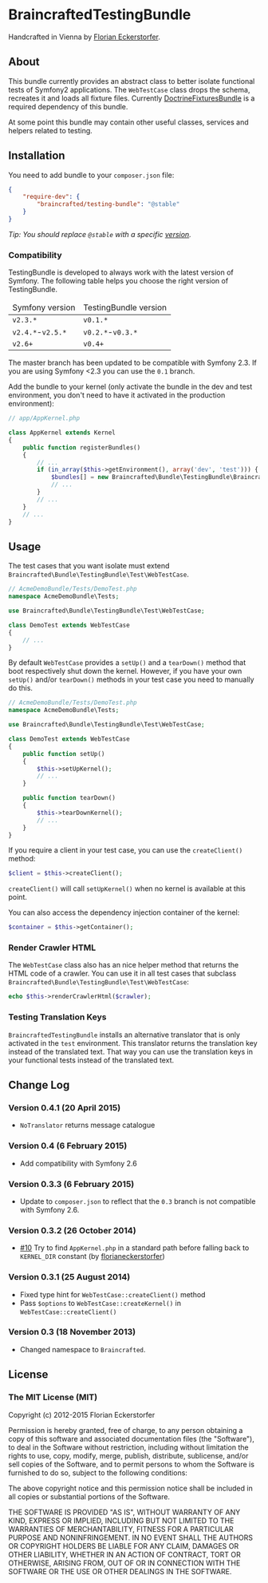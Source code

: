 BraincraftedTestingBundle
=========================

Handcrafted in Vienna by [Florian Eckerstorfer](https://florian.ec).


About
-----

This bundle currently provides an abstract class to better isolate functional tests of Symfony2 applications. The
`WebTestCase` class drops the schema, recreates it and loads all fixture files. Currently
[DoctrineFixturesBundle](https://github.com/doctrine/DoctrineFixturesBundle) is a required dependency of this bundle.

At some point this bundle may contain other useful classes, services and helpers related to testing.


Installation
------------

You need to add bundle to your `composer.json` file:

```json
{
    "require-dev": {
        "braincrafted/testing-bundle": "@stable"
    }
}
```

*Tip: You should replace `@stable` with a specific [version](https://github.com/braincrafted/testing-bundle/releases).*

### Compatibility

TestingBundle is developed to always work with the latest version of Symfony. The following table helps you choose the
right version of TestingBundle.

<table>
    <thead>
        <tr>
            <td>Symfony version</td>
            <td>TestingBundle version</td>
        </tr>
    </thead>
    <tbody>
        <tr>
            <td><code>v2.3.*</code></td>
            <td><code>v0.1.*</code></td>
        </tr>
        <tr>
            <td><code>v2.4.*</code>-<code>v2.5.*</code></td>
            <td><code>v0.2.*</code>-<code>v0.3.*</code></td>
        </tr>
        <tr>
            <td><code>v2.6+</code></td>
            <td><code>v0.4+</code></td>
        </tr>
    </tbody>
</table>

The master branch has been updated to be compatible with Symfony 2.3. If you are using Symfony <2.3 you can use the
`0.1` branch.

Add the bundle to your kernel (only activate the bundle in the dev and test environment, you don't need to have it
activated in the production environment):

```php
// app/AppKernel.php

class AppKernel extends Kernel
{
    public function registerBundles()
    {
        // ...
        if (in_array($this->getEnvironment(), array('dev', 'test'))) {
            $bundles[] = new Braincrafted\Bundle\TestingBundle\BraincraftedTestingBundle($this);
            // ...
        }
        // ...
    }
    // ...
}
```

Usage
-----

The test cases that you want isolate must extend `Braincrafted\Bundle\TestingBundle\Test\WebTestCase`.

```php
// AcmeDemoBundle/Tests/DemoTest.php
namespace AcmeDemoBundle\Tests;

use Braincrafted\Bundle\TestingBundle\Test\WebTestCase;

class DemoTest extends WebTestCase
{
    // ...
}
```

By default `WebTestCase` provides a `setUp()` and a `tearDown()` method that boot respectively shut down the kernel.
However, if you have your own `setUp()` and/or `tearDown()` methods in your test case you need to manually do this.

```php
// AcmeDemoBundle/Tests/DemoTest.php
namespace AcmeDemoBundle\Tests;

use Braincrafted\Bundle\TestingBundle\Test\WebTestCase;

class DemoTest extends WebTestCase
{
    public function setUp()
    {
        $this->setUpKernel();
        // ...
    }

    public function tearDown()
    {
        $this->tearDownKernel();
        // ...
    }
}
```

If you require a client in your test case, you can use the `createClient()` method:

```php
$client = $this->createClient();
```

`createClient()` will call `setUpKernel()` when no kernel is available at this point.

You can also access the dependency injection container of the kernel:

```php
$container = $this->getContainer();
```

### Render Crawler HTML

The `WebTestCase` class also has an nice helper method that returns the HTML code of a crawler. You can use it in all
test cases that subclass `Braincrafted\Bundle\TestingBundle\Test\WebTestCase`:

```php
echo $this->renderCrawlerHtml($crawler);
```

### Testing Translation Keys

`BraincraftedTestingBundle` installs an alternative translator that is only activated in the `test` environment. This
translator returns the translation key instead of the translated text. That way you can use the translation keys in your
functional tests instead of the translated text.


Change Log
----------

### Version 0.4.1 (20 April 2015)

- `NoTranslator` returns message catalogue

### Version 0.4 (6 February 2015)

- Add compatibility with Symfony 2.6

### Version 0.3.3 (6 February 2015)

- Update to `composer.json` to reflect that the `0.3` branch is not compatible with Symfony 2.6.

### Version 0.3.2 (26 October 2014)

- [#10](https://github.com/braincrafted/testing-bundle/pull/10) Try to find `AppKernel.php` in a standard path before falling back to `KERNEL_DIR` constant (by [florianeckerstorfer](https://github.com/florianeckerstorfer))

### Version 0.3.1 (25 August 2014)

- Fixed type hint for `WebTestCase::createClient()` method
- Pass `$options` to `WebTestCase::createKernel()` in `WebTestCase::createClient()`


### Version 0.3 (18 November 2013)

- Changed namespace to `Braincrafted`.


License
-------

### The MIT License (MIT)

Copyright (c) 2012-2015 Florian Eckerstorfer

Permission is hereby granted, free of charge, to any person obtaining a copy of this software and associated
 documentation files (the "Software"), to deal in the Software without restriction, including without limitation the rights to use, copy, modify, merge, publish, distribute, sublicense, and/or sell copies of the Software, and to permit persons to whom the Software is furnished to do so, subject to the following conditions:

The above copyright notice and this permission notice shall be included in all copies or substantial portions of the
 Software.

THE SOFTWARE IS PROVIDED "AS IS", WITHOUT WARRANTY OF ANY KIND, EXPRESS OR IMPLIED, INCLUDING BUT NOT LIMITED TO THE
WARRANTIES OF MERCHANTABILITY, FITNESS FOR A PARTICULAR PURPOSE AND NONINFRINGEMENT. IN NO EVENT SHALL THE AUTHORS OR COPYRIGHT HOLDERS BE LIABLE FOR ANY CLAIM, DAMAGES OR OTHER LIABILITY, WHETHER IN AN ACTION OF CONTRACT, TORT OR OTHERWISE, ARISING FROM, OUT OF OR IN CONNECTION WITH THE SOFTWARE OR THE USE OR OTHER DEALINGS IN THE SOFTWARE.
